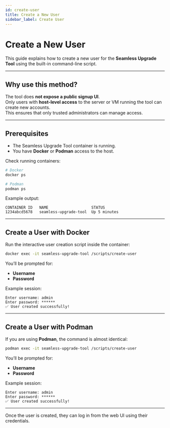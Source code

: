 ```yaml
---
id: create-user
title: Create a New User
sidebar_label: Create User
---
```


# Create a New User

This guide explains how to create a new user for the **Seamless Upgrade Tool** using the built-in command-line script.

---

## Why use this method?

The tool does **not expose a public signup UI**.  
Only users with **host-level access** to the server or VM running the tool can create new accounts.  
This ensures that only trusted administrators can manage access.

---

## Prerequisites

- The Seamless Upgrade Tool container is running.
- You have **Docker** or **Podman** access to the host.

Check running containers:

```bash
# Docker
docker ps

# Podman
podman ps
````

Example output:

```
CONTAINER ID   NAME                   STATUS
1234abcd5678   seamless-upgrade-tool  Up 5 minutes
```

---

## Create a User with Docker

Run the interactive user creation script inside the container:

```bash
docker exec -it seamless-upgrade-tool /scripts/create-user
```

You’ll be prompted for:

* **Username**
* **Password**

Example session:

```
Enter username: admin
Enter password: ******
✅ User created successfully!
```

---

## Create a User with Podman

If you are using **Podman**, the command is almost identical:

```bash
podman exec -it seamless-upgrade-tool /scripts/create-user
```

You’ll be prompted for:

* **Username**
* **Password**

Example session:

```
Enter username: admin
Enter password: ******
✅ User created successfully!
```

---

Once the user is created, they can log in from the web UI using their credentials.
